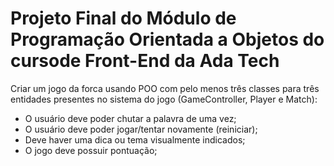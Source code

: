# Projeto Final do Módulo de Programação Orientada a Objetos do cursode Front-End da Ada Tech

Criar um jogo da forca usando POO com pelo menos três classes para três entidades presentes no sistema do jogo (GameController, Player e Match):
- O usuário deve poder chutar a palavra de uma vez;
- O usuário deve poder jogar/tentar novamente (reiniciar);
- Deve haver uma dica ou tema visualmente indicados;
- O jogo deve possuir pontuação;
